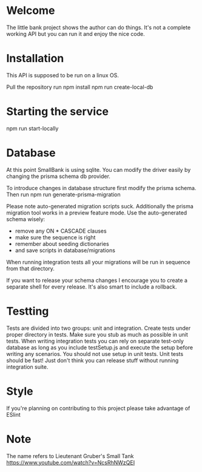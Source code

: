 # Welcome

The little bank project shows the author can do things. It's not a complete working API but you can run it and enjoy the nice code.

# Installation

This API is supposed to be run on a linux OS.

Pull the repository
run
npm install
npm run create-local-db

# Starting the service

npm run start-locally

# Database

At this point SmallBank is using sqlite. You can modify the driver easily by changing the prisma schema db provider.

To introduce changes in database structure first modify the prisma schema. Then run
npm run generate-prisma-migration

Please note auto-generated migration scripts suck. Additionally the prisma migration tool works in a preview feature mode. Use the auto-generated schema wisely:
* remove any ON * CASCADE clauses
* make sure the sequence is right
* remember about seeding dictionaries
* and save scripts in database/migrations

When running integration tests all your migrations will be run in sequence from that directory.

If you want to release your schema changes I encourage you to create a separate shell for every release. It's also smart to include a rollback.

# Testting

Tests are divided into two groups: unit and integration. Create tests under proper directory in tests. Make sure you stub as much as possible in unit tests. When writing integration tests you can rely on separate test-only database as long as you include testSetup.js and execute the setup before writing any scenarios. You should not use setup in unit tests. Unit tests should be fast! Just don't think you can release stuff without running integration suite.

# Style

If you're planning on contributing to this project please take advantage of ESlint

# Note

The name refers to Lieutenant Gruber's Small Tank
https://www.youtube.com/watch?v=NcsRhNWzQEI
